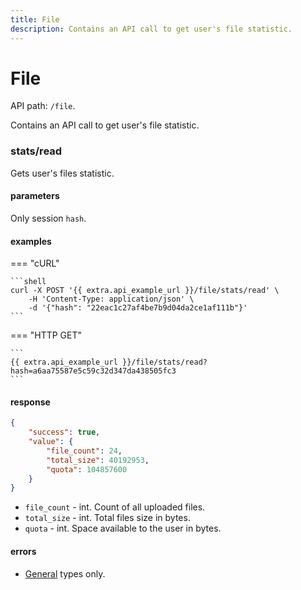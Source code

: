 ```yaml
---
title: File
description: Contains an API call to get user's file statistic.
---
```


# File

API path: `/file`.

Contains an API call to get user's file statistic.

### stats/read

Gets user's files statistic.

#### parameters

Only session `hash`.

#### examples

=== "cURL"

    ```shell
    curl -X POST '{{ extra.api_example_url }}/file/stats/read' \
        -H 'Content-Type: application/json' \ 
        -d '{"hash": "22eac1c27af4be7b9d04da2ce1af111b"}'
    ```

=== "HTTP GET"

    ```
    {{ extra.api_example_url }}/file/stats/read?hash=a6aa75587e5c59c32d347da438505fc3
    ```

#### response

```json
{
    "success": true,
    "value": {
        "file_count": 24,
        "total_size": 40192953,
        "quota": 104857600
    }
}
```

* `file_count` - int. Count of all uploaded files.
* `total_size` - int. Total files size in bytes.
* `quota` - int. Space available to the user in bytes.

#### errors

* [General](../../getting-started.md#error-codes) types only.